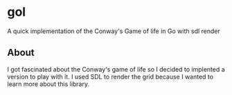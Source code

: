 # gol
A quick implementation of the Conway's Game of life in Go with sdl render
## About
I got fascinated about the Conway's game of life so I decided to implented a version to play with it. I used SDL to render the grid because I wanted to learn more about this library.
